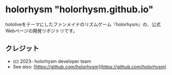 # holorhysm "holorhysm.github.io"

hololiveをテーマにしたファンメイドのリズムゲーム『holorhysm』の、公式Webページの開発リポジトリです。

## クレジット

- (c) 2023- holorhysm developer team
- See also: [https://github.com/holorhysm](https://github.com/holorhysm)
